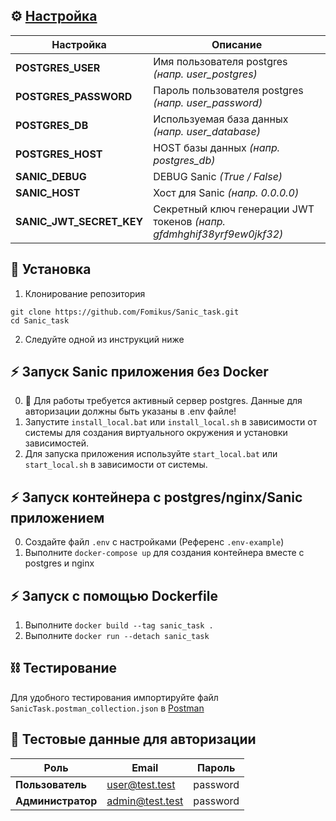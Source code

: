 ## ⚙ [Настройка](https://github.com/Fomikus/Sanic_task/blob/main/.env-example)
| Настройка                | Описание                                                               |
|--------------------------|------------------------------------------------------------------------|
| **POSTGRES_USER**        | Имя пользователя postgres _(напр. user_postgres)_                      |
| **POSTGRES_PASSWORD**    | Пароль пользователя postgres  _(напр. user_password)_                  |
| **POSTGRES_DB**          | Используемая база данных _(напр. user_database)_                       |
| **POSTGRES_HOST**        | HOST базы данных  _(напр. postgres_db)_                                |
| **SANIC_DEBUG**          | DEBUG Sanic _(True / False)_                                           |
| **SANIC_HOST**           | Хост для Sanic _(напр. 0.0.0.0)_                                       |
| **SANIC_JWT_SECRET_KEY** | Секретный ключ генерации JWT токенов _(напр. gfdmhghif38yrf9ew0jkf32)_ |

## 🧱 Установка
1. Клонирование репозитория
```shell
git clone https://github.com/Fomikus/Sanic_task.git
cd Sanic_task
```
2. Следуйте одной из инструкций ниже

## ⚡ Запуск Sanic приложения без Docker
0. 🧱 Для работы требуется активный сервер postgres. Данные для авторизации должны быть указаны в .env файле!
1. Запустите `install_local.bat` или `install_local.sh` в зависимости от системы для создания виртуального окружения и установки зависимостей.
2. Для запуска приложения используйте `start_local.bat` или `start_local.sh` в зависимости от системы.

## ⚡ Запуск контейнера с postgres/nginx/Sanic приложением
0. Создайте файл `.env` с настройками (Референс `.env-example`)
1. Выполните `docker-compose up` для создания контейнера вместе с postgres и nginx

## ⚡ Запуск с помощью Dockerfile
1. Выполните `docker build --tag sanic_task .`
2. Выполните `docker run --detach sanic_task`


## ⛓️ Тестирование
Для удобного тестирования импортируйте файл `SanicTask.postman_collection.json` в [Postman](https://postman.com)


## 🧪 Тестовые данные для авторизации
| Роль                | Email           | Пароль   |
|---------------------|-----------------|----------|
| **Пользователь**    | user@test.test  | password |
| **Администратор**   | admin@test.test | password |
